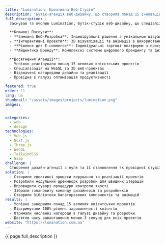 ```yaml
---
title: "Lumination: Креативна Веб-Студія"
description: "Бутік-агенція веб-дизайну, що створила понад 15 інноваційних цифрових проектів"
full_description: |
  Заснував та очолив Lumination, бутік-студію веб-дизайну, що спеціалізується на створенні унікальних, імерсивних цифрових проектів. Агенція зосереджувалась на поєднанні передових технологій з креативним дизайном для створення незабутніх веб-рішень для клієнтів з різних галузей.

  **Ключові Послуги**:
  - **Замовна Веб-Розробка**: Індивідуальні рішення з унікальною візуальною ідентичністю
  - **Інтерактивні Проекти**: 3D візуалізації та анімації з використанням Three.js
  - **Рішення для E-commerce**: Індивідуальні торгові платформи з просунутими функціями
  - **Айдентика Бренду**: Комплексні системи цифрового брендингу та дизайну

  **Досягнення Агенції**:
  - Успішно реалізували понад 15 великих клієнтських проектів
  - Спеціалізація на WebGL та 3D веб-проектах
  - Відзначені нагородами дизайни та реалізації
  - Провідна в галузі оптимізація продуктивності

featured: true
order: 11
lang: ua
thumbnail: "/assets/images/projects/lumination.png"
images:


categories:
  - web
  - design
technologies:
  - Vue.js
  - Nuxt.js
  - Three.js
  - WebGL
  - TailwindCSS
  - Gsap
challenge: |
  Створення дизайн-агенції з нуля та її становлення як провідної студії для інноваційних веб-проектів. Ключові завдання включали керування кількома клієнтськими проектами одночасно, підтримання високих стандартів якості та розширення меж веб-технологій при забезпеченні доступності та продуктивності.
solution: |
  - Створили ефективні процеси керування та реалізації проектів
  - Розробили модульний фреймворк розробки для швидких ітерацій
  - Впровадили суворі процедури контролю якості
  - Зібрали талановиту команду дизайнерів та розробників
  - Створили бібліотеки багаторазових компонентів та анімацій
results: |
  - Успішно завершили понад 15 великих клієнтських проектів
  - Підтримували 100% рівень задоволеності клієнтів
  - Отримали численні нагороди в галузі дизайну та розробки
  - Досягли часу завантаження менше 3 секунд для всіх проектів
website: "https://lumination.com.ua"
---
```


{{ page.full_description }}
